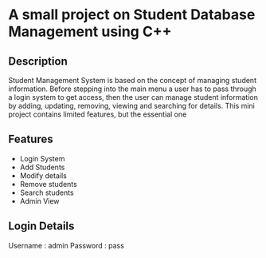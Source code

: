 # A small project on Student Database Management using C++

## Description
Student Management System is based on the concept of managing student information.
Before stepping into the main menu a user has to pass through a login system to get access, then the user can manage student information by adding, updating, removing, viewing and searching for details.
This mini project contains limited features, but the essential one

## Features
* Login System
* Add Students
* Modify details
* Remove students
* Search students
* Admin View

## Login Details
Username : admin
Password : pass
